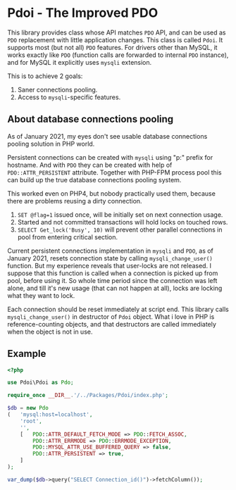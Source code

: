 # Pdoi - The Improved PDO

This library provides class whose API matches `PDO` API, and can be used as `PDO` replacement with little application changes.
This class is called `Pdoi`.
It supports most (but not all) `PDO` features.
For drivers other than MySQL, it works exactly like `PDO` (function calls are forwarded to internal `PDO` instance), and for MySQL it explicitly uses `mysqli` extension.

This is to achieve 2 goals:

1. Saner connections pooling.
2. Access to `mysqli`-specific features.

## About database connections pooling

As of January 2021, my eyes don't see usable database connections pooling solution in PHP world.

Persistent connections can be created with `mysqli` using "p:" prefix for hostname. And with `PDO` they can be created with help of `PDO::ATTR_PERSISTENT` attribute.
Together with PHP-FPM process pool this can build up the true database connections pooling system.

This worked even on PHP4, but nobody practically used them, because there are problems reusing a dirty connection.

1. `SET @flag=1` issued once, will be initially set on next connection usage.
2. Started and not committed transactions will hold locks on touched rows.
3. `SELECT Get_lock('Busy', 10)` will prevent other parallel connections in pool from entering critical section.

Current persistent connections implementation in `mysqli` and `PDO`, as of January 2021, resets connection state by calling `mysqli_change_user()` function. But my experience reveals that user-locks are not released. I suppose that this function is called when a connection is picked up from pool, before using it. So whole time period since the connection was left alone, and till it's new usage (that can not happen at all), locks are locking what they want to lock.

Each connection should be reset immediately at script end. This library calls `mysqli_change_user()` in destructor of `Pdoi` object. What i love in PHP is reference-counting objects, and that destructors are called immediately when the object is not in use.

## Example

```php
<?php

use Pdoi\Pdoi as Pdo;

require_once __DIR__.'/../Packages/Pdoi/index.php';

$db = new Pdo
(	'mysql:host=localhost',
	'root',
	'',
	[	PDO::ATTR_DEFAULT_FETCH_MODE => PDO::FETCH_ASSOC,
		PDO::ATTR_ERRMODE => PDO::ERRMODE_EXCEPTION,
		PDO::MYSQL_ATTR_USE_BUFFERED_QUERY => false,
		PDO::ATTR_PERSISTENT => true,
	]
);

var_dump($db->query("SELECT Connection_id()")->fetchColumn());
```

